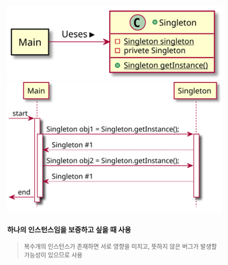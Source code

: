 ![UML FILE](Singleton_Pattern.svg)
![UML FILE](Singleton_Pattern_Sequence.svg)

### 하나의 인스턴스임을 보증하고 싶을 때 사용
> 복수개의 인스턴스가 존재하면 서로 영향을 미치고, 뜻하지 않은 버그가 발생할 가능성이 있으므로 사용
